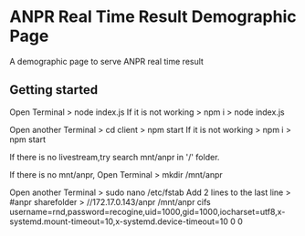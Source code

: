 # ANPR Real Time Result Demographic Page

A demographic page to serve ANPR real time result

## Getting started

Open Terminal > node index.js 
If it is not working > npm i > node index.js

Open another Terminal > cd client > npm start
If it is not working > npm i > npm start

If there is no livestream,try search mnt/anpr in '/' folder.

If there is no mnt/anpr,
Open Terminal > mkdir /mnt/anpr

Open another Terminal > sudo nano /etc/fstab
Add 2 lines to the last line >  #anpr sharefolder > //172.17.0.143/anpr  /mnt/anpr  cifs  username=rnd,password=recogine,uid=1000,gid=1000,iocharset=utf8,x-systemd.mount-timeout=10,x-systemd.device-timeout=10  0  0
